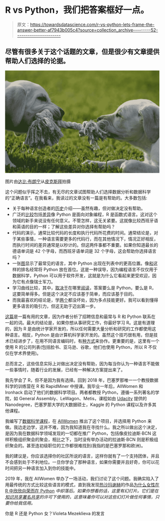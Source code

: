 # R vs Python，我们把答案框好一点。

> 原文：<https://towardsdatascience.com/r-vs-python-lets-frame-the-answer-better-af7943b005c4?source=collection_archive---------52----------------------->

## 尽管有很多关于这个话题的文章，但是很少有文章提供帮助人们选择的论据。

![](img/5b91ba16f3e005f1f094bdd1bcc42f11.png)

图片由[达比·布朗宁](https://pixabay.com/users/trainer24-3242559/?utm_source=link-attribution&utm_medium=referral&utm_campaign=image&utm_content=1647692)从[皮克斯拜](https://pixabay.com/?utm_source=link-attribution&utm_medium=referral&utm_campaign=image&utm_content=1647692)拍摄

这个问题似乎挥之不去，有无尽的文章试图帮助人们选择数据分析和数据科学的“正确语言”。在我看来，我读过的文章没有一篇是有帮助的。大多数包括:

*   关于每种语言创造者的[历史](https://www.kaggle.com/getting-started/82725)介绍——虽然有趣，但对做决定没有帮助。
*   广泛的[比较](https://www.guru99.com/r-vs-python.html)包括[差异](https://blog.udemy.com/r-vs-python-which-is-best/)像 Python 是面向对象编程，R 是函数式语言。这对这个领域的新手来说没有任何意义。不管怎样，这无关紧要。这就像比较西班牙语和英语的目的一样；了解这些差异对你选择有帮助吗？
*   代码的演示，通常比较代码的长度和执行代码所花费的时间。通常结论是，对于某些事情，一种语言需要更多的代码行，而在其他情况下，情况正好相反，而执行时间的差异通常是以秒计的。但这两件事都不重要。如果你知道最长的德语单词是 42 个字母，而西班牙语单词是 32 个字母，这会帮助你选择语言吗？
*   一张[图](/from-r-vs-python-to-r-and-python-aa25db33ce17)显示了最常见的语言，其中 Python 出现在列表中的更高位置。像[和](https://www.inc.com/larry-kim/10-most-popular-programming-languages-today.html)这样的排名经常将 Python 放在首位。这是一种误导，因为编程语言不仅仅用于数据科学，Python 可以用于软件开发，这就是为什么它看起来更受欢迎，因为它有点像瑞士军刀。
*   学习曲线比较，其中，[取决于](https://blog.udacity.com/2015/01/python-vs-r-learn-first.html)在哪里[阅读](https://www.javaassignmenthelp.com/blog/r-vs-python/)，答案要么是 Python，要么是 R，这要简单得多。但是这个决定不应该基于简单，而应该基于目的。
*   而我最喜欢的结论是，学[两个](https://www.dataquest.io/blog/python-vs-r/)都没坏处，因为多点技能更好。我可以看到懂得更多语言的吸引力，但这无助于迈出第一步。

[这篇](/r-vs-python-comparing-data-science-job-postings-seeking-r-or-python-specialists-2c39ba36d471)是一篇有用的文章，因为作者分析了招聘信息和最常与 R 和 Python 联系在一起的词。最大的结论是，如果你想从事研究工作，你最好学习 R。这是有道理的，因为 R 是由统计学家开发的，所以任何需要大量分析和研究的工作都使用这种语言。相反，Python 是由计算机科学家开发的。虽然这个技巧很有用，但是技术已经进步了，在用不同语言编码时，有[种方式](https://blog.rstudio.com/2018/03/26/reticulate-r-interface-to-python/)来协作。更重要的是，这里有一个使用 R 的公司列表(包括脸书、亚马逊、谷歌，他们也使用 Python，所以 R 不仅仅在学术界使用)。

总而言之，这些信息实际上对做出决定没有帮助，因为每当你认为一种语言不能做一些事情时，随着行业的发展，已经有一种解决方案提出来了。

我先学会了 R，但不是因为我有选择。回到 2018 年，巴塞罗那唯一一个教授数据科学的训练营在 R 和 RapidMiner 中授课。我毕业一年后，AllWomen 和 Ironhack 启动了他们的数据科学项目。两者都教授 Python，遵循一系列著名的学院，如 General Assembly、LeWagon、Metis，课程如由 [Udacity](https://www.udacity.com/course/data-scientist-nanodegree--nd025) 提供的 Nanodegree，巴塞罗那大学的大数据硕士，Kaggle 的 Python 课程以及许多其他课程。

我编写了[数据科学课程](https://www.allwomen.tech/academy/data-science-immersive-program/)，在 [AllWomen](https://medium.com/u/fc1cf28dfeab?source=post_page-----af7943b005c4--------------------------------) 推出了这个项目，并选择用 Python 来做。我边走边学，这并不难，因为我知道我在寻找什么。我之所以做出这个决定，是因为我在数据科学领域发现的一切都在推广 Python，包括像皮拉迪斯·BCN 这样积极组织聚会的聚会，相比之下，当时没有举办活动的拉迪斯·BCN 则是积极组织聚会的。甚至连初级职位的工作都很难找到(我指的是巴塞罗那和欧洲)。

我的建议是，你应该选择你的社区所说的语言，这样你就有了一个支持团体，并且不会感到处于不利地位。一旦你学会了那种语言，如果你需要并且好奇，你可以花时间把另一种语言加入到你的技能中。

2019 年，我在 AllWomen 举办了一场活动，我们讨论了这个问题。我确实陷入了用最传统的方式比较这些语言的模式，直到我发现[热沙玛谢赫](https://medium.com/u/5ad813ef7ce0?source=post_page-----af7943b005c4--------------------------------)的作品[为什么女性在 R 中欣欣向荣而在 Python](https://reshamas.github.io/why-women-are-flourishing-in-r-community-but-lagging-in-python/) *中却落后。如果你想看的话，这里有幻灯片。它们是在[知识共享署名共享](https://creativecommons.org/licenses/by-sa/3.0/)的许可下使用的，这意味着你可以对这些幻灯片做任何事情，只要你给我信用。*

你是 R 还是 Python 女？Violeta Mezeklieva 的发言